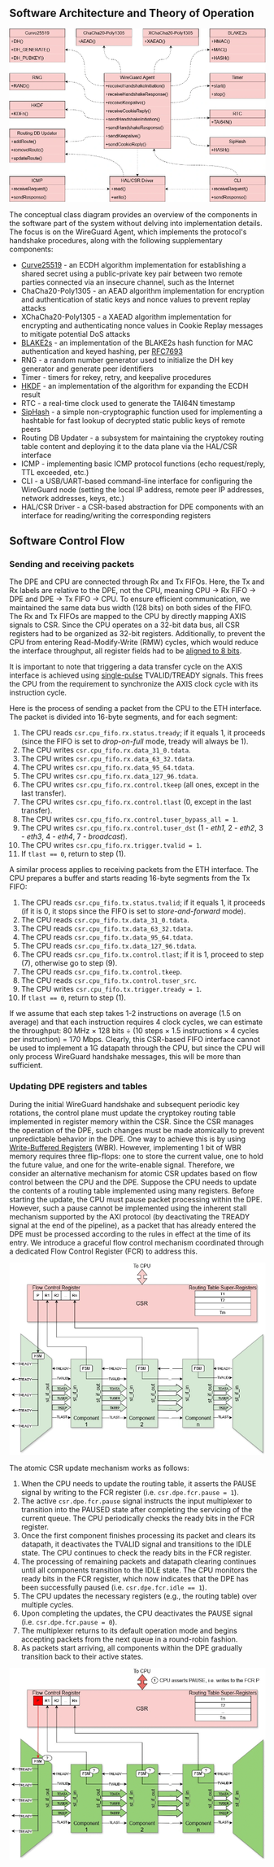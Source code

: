 ## Software Architecture and Theory of Operation
![SWArchitecture](../0.doc/Wireguard/wireguard-fpga-muxed-Architecture-SW.webp)

The conceptual class diagram provides an overview of the components in the software part of the system without delving into implementation details. The focus is on the WireGuard Agent, which implements the protocol's handshake procedures, along with the following supplementary components:
- [Curve25519](http://cr.yp.to/ecdh.html) - an ECDH algorithm implementation for establishing a shared secret using a public-private key pair between two remote parties connected via an insecure channel, such as the Internet
- ChaCha20-Poly1305 - an AEAD algorithm implementation for encryption and authentication of static keys and nonce values to prevent replay attacks
- XChaCha20-Poly1305 - a XAEAD algorithm implementation for encrypting and authenticating nonce values in Cookie Replay messages to mitigate potential DoS attacks
- [BLAKE2s](https://www.blake2.net) - an implementation of the BLAKE2s hash function for MAC authentication and keyed hashing, per [RFC7693](https://datatracker.ietf.org/doc/html/rfc7693)
- RNG - a random number generator used to initialize the DH key generator and generate peer identifiers
- Timer - timers for rekey, retry, and keepalive procedures
- [HKDF](https://eprint.iacr.org/2010/264) - an implementation of the algorithm for expanding the ECDH result
- RTC - a real-time clock used to generate the TAI64N timestamp
- [SipHash](https://en.wikipedia.org/wiki/SipHash) - a simple non-cryptographic function used for implementing a hashtable for fast lookup of decrypted static public keys of remote peers
- Routing DB Updater - a subsystem for maintaining the cryptokey routing table content and deploying it to the data plane via the HAL/CSR interface
- ICMP - implementing basic ICMP protocol functions (echo request/reply, TTL exceeded, etc.)
- CLI - a USB/UART-based command-line interface for configuring the WireGuard node (setting the local IP address, remote peer IP addresses, network addresses, keys, etc.)
- HAL/CSR Driver - a CSR-based abstraction for DPE components with an interface for reading/writing the corresponding registers

## Software Control Flow
### Sending and receiving packets
The DPE and CPU are connected through Rx and Tx FIFOs. Here, the Tx and Rx labels are relative to the DPE, not the CPU, meaning CPU → Rx FIFO → DPE and DPE → Tx FIFO → CPU. To ensure efficient communication, we maintained the same data bus width (128 bits) on both sides of the FIFO. The Rx and Tx FIFOs are mapped to the CPU by directly mapping AXIS signals to CSR. Since the CPU operates on a 32-bit data bus, all CSR registers had to be organized as 32-bit registers. Additionally, to prevent the CPU from entering Read-Modify-Write (RMW) cycles, which would reduce the interface throughput, all register fields had to be [aligned to 8 bits](https://github.com/chili-chips-ba/wireguard-fpga/issues/9).

It is important to note that triggering a data transfer cycle on the AXIS interface is achieved using [single-pulse](https://peakrdl-regblock.readthedocs.io/en/latest/props/field.html#singlepulse) TVALID/TREADY signals. This frees the CPU from the requirement to synchronize the AXIS clock cycle with its instruction cycle. 

Here is the process of sending a packet from the CPU to the ETH interface. The packet is divided into 16-byte segments, and for each segment:
1. The CPU reads `csr.cpu_fifo.rx.status.tready`; if it equals 1, it proceeds (since the FIFO is set to _drop-on-full_ mode, tready will always be 1).
2. The CPU writes `csr.cpu_fifo.rx.data_31_0.tdata`.
3. The CPU writes `csr.cpu_fifo.rx.data_63_32.tdata`.
4. The CPU writes `csr.cpu_fifo.rx.data_95_64.tdata`.
5. The CPU writes `csr.cpu_fifo.rx.data_127_96.tdata`.
6. The CPU writes `csr.cpu_fifo.rx.control.tkeep` (all ones, except in the last transfer).
7. The CPU writes `csr.cpu_fifo.rx.control.tlast` (0, except in the last transfer).
8. The CPU writes `csr.cpu_fifo.rx.control.tuser_bypass_all = 1`.
9. The CPU writes `csr.cpu_fifo.rx.control.tuser_dst` (1 - _eth1_, 2 - _eth2_, 3 - _eth3_, 4 - _eth4_, 7 - _broadcast_).
10. The CPU writes `csr.cpu_fifo.rx.trigger.tvalid = 1`.
11. If `tlast == 0`, return to step (1).

A similar process applies to receiving packets from the ETH interface. The CPU prepares a buffer and starts reading 16-byte segments from the Tx FIFO:
1. The CPU reads `csr.cpu_fifo.tx.status.tvalid`; if it equals 1, it proceeds (if it is 0, it stops since the FIFO is set to _store-and-forward_ mode).
2. The CPU reads `csr.cpu_fifo.tx.data_31_0.tdata`.
3. The CPU reads `csr.cpu_fifo.tx.data_63_32.tdata`.
4. The CPU reads `csr.cpu_fifo.tx.data_95_64.tdata`.
5. The CPU reads `csr.cpu_fifo.tx.data_127_96.tdata`.
6. The CPU reads `csr.cpu_fifo.tx.control.tlast`; if it is 1, proceed to step (7), otherwise go to step (9).
7. The CPU reads `csr.cpu_fifo.tx.control.tkeep`.
8. The CPU reads `csr.cpu_fifo.tx.control.tuser_src`.
9. The CPU writes `csr.cpu_fifo.tx.trigger.tready = 1`.
10. If `tlast == 0`, return to step (1).

If we assume that each step takes 1-2 instructions on average (1.5 on average) and that each instruction requires 4 clock cycles, we can estimate the throughput: 80 MHz × 128 bits ÷ (10 steps × 1.5 instructions × 4 cycles per instruction) = 170 Mbps. Clearly, this CSR-based FIFO interface cannot be used to implement a 1G datapath through the CPU, but since the CPU will only process WireGuard handshake messages, this will be more than sufficient.

### Updating DPE registers and tables
During the initial WireGuard handshake and subsequent periodic key rotations,  the control plane must update the cryptokey routing table implemented in register memory within the CSR. Since the CSR manages the operation of the DPE, such changes must be made atomically to prevent unpredictable behavior in the DPE. One way to achieve this is by using [Write-Buffered Registers](https://peakrdl-regblock.readthedocs.io/en/latest/udps/write_buffering.html) (WBR). However, implementing 1 bit of WBR  memory requires three flip-flops: one to store the current value, one to hold the future value, and one for the write-enable signal. Therefore, we consider an alternative mechanism for atomic CSR updates based on flow control between the CPU and the DPE. Suppose the CPU needs to update the contents of a routing table implemented using many registers. Before starting the update, the CPU must pause packet processing within the DPE. However, such a pause cannot be implemented using the inherent stall mechanism supported by the AXI protocol (by deactivating the TREADY signal at the end of the pipeline), as a packet that has already entered the DPE must be processed according to the rules in effect at the time of its entry. We introduce a graceful flow control mechanism coordinated through a dedicated Flow Control Register (FCR) to address this.

![ExampleToplogy](../0.doc/Wireguard/wireguard-fpga-muxed-CSR-Flow-Control.webp)

The atomic CSR update mechanism works as follows:
1. When the CPU needs to update the routing table, it asserts the PAUSE signal by writing to the FCR register (i.e. `csr.dpe.fcr.pause = 1`).
2. The active `csr.dpe.fcr.pause` signal instructs the input multiplexer to transition into the PAUSED state after completing the servicing of the current queue. The CPU periodically checks the ready bits in the FCR register.
3. Once the first component finishes processing its packet and clears its datapath, it deactivates the TVALID signal and transitions to the IDLE state. The CPU continues to check the ready bits in the FCR register.
4. The processing of remaining packets and datapath clearing continues until all components transition to the IDLE state. The CPU monitors the ready bits in the FCR register, which now indicates that the DPE has been successfully paused (i.e. `csr.dpe.fcr.idle == 1`).
5. The CPU updates the necessary registers (e.g., the routing table) over multiple cycles.
6. Upon completing the updates, the CPU deactivates the PAUSE signal (i.e. `csr.dpe.fcr.pause = 0`).
7. The multiplexer returns to its default operation mode and begins accepting packets from the next queue in a round-robin fashion.
8. As packets start arriving, all components within the DPE gradually transition back to their active states.

![ExampleToplogy](../0.doc/Wireguard/wireguard-fpga-muxed-CSR-Flow-Control-Animated.gif)